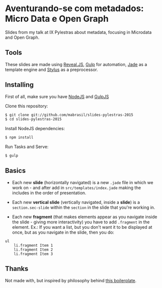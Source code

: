 # Aventurando-se com metadados: Micro Data e Open Graph

Slides from my talk at IX Pylestras about metadata, focusing in Microdata and Open Graph.

## Tools

These slides are made using [Reveal.JS](http://lab.hakim.se/reveal-js/), [Gulp](http://gulpjs.com/) for
automation, [Jade](http://jade-lang.com/) as a template engine and [Stylus](http://learnboost.github.io/stylus/)
as a preprocessor.

## Installing

First of all, make sure you have [NodeJS](http://nodejs.org/) and [GulpJS](http://gulpjs.com/)

Clone this repository:

```sh
$ git clone git://github.com/mabrasil/slides-pylestras-2015
$ cd slides-pylestras-2015
```

Install NodeJS dependencies:

```sh
$ npm install
```

Run Tasks and Serve:

```sh
$ gulp
```

## Basics

- Each new **slide** (horizontally navigated) is a new `.jade` file in which we work on - and after add in
 `src/templates/index.jade` making the includes in the order of presentation.

- Each new **vertical slide** (vertically navigated, inside a **slide**) is a `section.sec-slide` within the `section`
 in the slide that you're working in.

- Each new **fragment** (that makes elements appear as you navigate inside the slide - giving more interactivity) you
 have to add `.fragment` in the element. Ex.: If you want a list, but you don't want it to be displayed at once, but as
 you navigate in the slide, then you do:

```jade
ul
    li.fragment Item 1
    li.fragment Item 2
    li.fragment Item 3
```

## Thanks

Not made with, but inspired by philosophy behind [this boilerplate](https://github.com/willianjusten/reveal-boilerplate).
